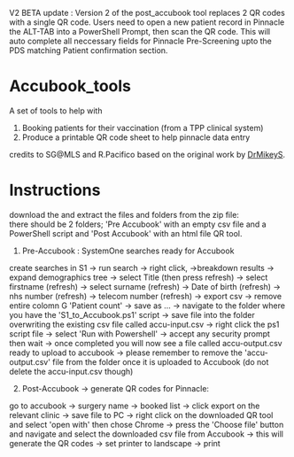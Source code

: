 V2 BETA update :  Version 2 of the post_accubook tool replaces 2 QR codes with a single QR code. Users need to open a new patient record in Pinnacle the ALT-TAB into a PowerShell Prompt, then scan the QR code.  This will auto complete all neccessary fields for Pinnacle Pre-Screening upto the PDS matching Patient confirmation section.

# Accubook_tools

A set of tools to help with
1. Booking patients for their vaccination (from a TPP clinical system)
2. Produce a printable QR code sheet to help pinnacle data entry

credits to 
SG@MLS and R.Pacifico based on the original work by [DrMikeyS](https://github.com/DrMikeyS/COVIDVaccinePatientSlips).


# Instructions

download the and extract the files and folders from the zip file:  
there should be 2 folders; 'Pre Accubook' with an empty csv file and a PowerShell script and 'Post Accubook' with an html file QR tool.

1. Pre-Accubook : SystemOne searches ready for Accubook

create searches in S1 -> run search -> right click, ->breakdown results -> expand demographics tree -> select Title (then press refresh)
-> select firstname (refresh) -> select surname (refresh) -> Date of birth (refresh) -> nhs number (refresh) -> telecom number (refresh) 
-> export csv -> remove entire colomn G  'Patient count' -> save as ... 
-> navigate to the folder where you have the 'S1_to_Accubook.ps1' script
-> save file into the folder overwriting the existing csv file called accu-input.csv 
-> right click the ps1 script file -> select 'Run with Powershell' 
-> accept any security prompt then wait -> once completed you will now see a file called accu-output.csv ready to upload to accubook 
-> please remember to remove the 'accu-output.csv' file from the folder once it is uploaded to Accubook (do not delete the accu-input.csv though)


2. Post-Accubook  -> generate QR codes for Pinnacle:

go to accubook -> surgery name -> booked list -> click export on the relevant clinic -> save file to PC 
-> right click on the downloaded QR tool and select 'open with' then chose Chrome 
-> press the 'Choose file' button and navigate and select the downloaded csv file from Accubook 
-> this will generate the QR codes -> set printer to landscape -> print
